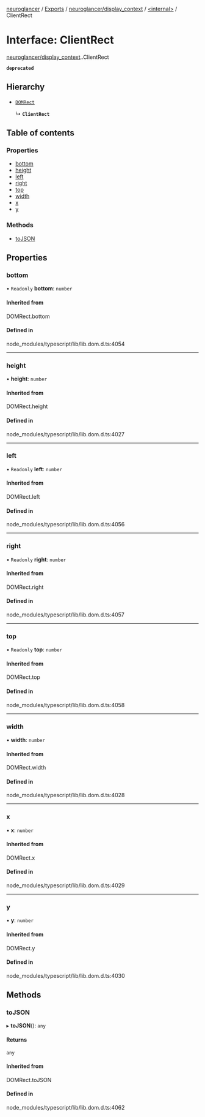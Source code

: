 [neuroglancer](../README.md) / [Exports](../modules.md) / [neuroglancer/display\_context](../modules/neuroglancer_display_context.md) / [<internal\>](../modules/neuroglancer_display_context._internal_.md) / ClientRect

# Interface: ClientRect

[neuroglancer/display_context](../modules/neuroglancer_display_context.md).[<internal>](../modules/neuroglancer_display_context._internal_.md).ClientRect

**`deprecated`**

## Hierarchy

- [`DOMRect`](../modules/main_module._internal_.md#domrect)

  ↳ **`ClientRect`**

## Table of contents

### Properties

- [bottom](neuroglancer_display_context._internal_.ClientRect.md#bottom)
- [height](neuroglancer_display_context._internal_.ClientRect.md#height)
- [left](neuroglancer_display_context._internal_.ClientRect.md#left)
- [right](neuroglancer_display_context._internal_.ClientRect.md#right)
- [top](neuroglancer_display_context._internal_.ClientRect.md#top)
- [width](neuroglancer_display_context._internal_.ClientRect.md#width)
- [x](neuroglancer_display_context._internal_.ClientRect.md#x)
- [y](neuroglancer_display_context._internal_.ClientRect.md#y)

### Methods

- [toJSON](neuroglancer_display_context._internal_.ClientRect.md#tojson)

## Properties

### bottom

• `Readonly` **bottom**: `number`

#### Inherited from

DOMRect.bottom

#### Defined in

node_modules/typescript/lib/lib.dom.d.ts:4054

___

### height

• **height**: `number`

#### Inherited from

DOMRect.height

#### Defined in

node_modules/typescript/lib/lib.dom.d.ts:4027

___

### left

• `Readonly` **left**: `number`

#### Inherited from

DOMRect.left

#### Defined in

node_modules/typescript/lib/lib.dom.d.ts:4056

___

### right

• `Readonly` **right**: `number`

#### Inherited from

DOMRect.right

#### Defined in

node_modules/typescript/lib/lib.dom.d.ts:4057

___

### top

• `Readonly` **top**: `number`

#### Inherited from

DOMRect.top

#### Defined in

node_modules/typescript/lib/lib.dom.d.ts:4058

___

### width

• **width**: `number`

#### Inherited from

DOMRect.width

#### Defined in

node_modules/typescript/lib/lib.dom.d.ts:4028

___

### x

• **x**: `number`

#### Inherited from

DOMRect.x

#### Defined in

node_modules/typescript/lib/lib.dom.d.ts:4029

___

### y

• **y**: `number`

#### Inherited from

DOMRect.y

#### Defined in

node_modules/typescript/lib/lib.dom.d.ts:4030

## Methods

### toJSON

▸ **toJSON**(): `any`

#### Returns

`any`

#### Inherited from

DOMRect.toJSON

#### Defined in

node_modules/typescript/lib/lib.dom.d.ts:4062
